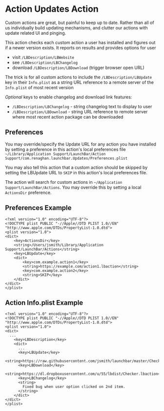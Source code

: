 # Action Updates Action

Custom actions are great, but painful to keep up to date. Rather than all of us individually build updating mechanisms, and clutter our actions with update related UI and pinging.

This action checks each custom action a user has installed and figures out if a newer version exists. It reports on results and provides options for user
* visit `/LBDescription/LBWebsite`
* see `/LBDescription/LBChangelog`
* download `/LBDescription/LBDownload` (trigger browser open URL)

The trick is for all custom actions to include the `/LBDescription/LBUpdate` key in their `Info.plist` as a string URL reference to a remote server of the `Info.plist` of most recent version

*Optional* keys to enable changelog and download link features:
* `/LBDescription/LBChangelog` - string changelog text to display to user
* `/LBDescription/LBDownload` - string URL reference to remote server where most recent action package can be downloaded

## Preferences
You may override/specify the Update URL for any action you have installed by setting a preference in this action's local preferences file 
`~/Library/Application Support/LaunchBar/Action Support/com.renaghan.launchbar.Updates/Preferences.plist`

You may also tell this action that a custom action should be skipped by setting the LBUpdate URL to `SKIP` in this action's local preferences file.

The action will search for custom actions in `~/Application Support/LaunchBar/Actions`. You may override this by setting a local `ActionsDir` preference.

## Preferences Example
```
<?xml version="1.0" encoding="UTF-8"?>
<!DOCTYPE plist PUBLIC "-//Apple//DTD PLIST 1.0//EN" "http://www.apple.com/DTDs/PropertyList-1.0.dtd">
<plist version="1.0">
<dict>
	<key>ActionsDir</key>
	<string>/Users/jsmith/Library/Application Support/LaunchBar/Actions</string>
	<key>LBUpdate</key>
	<dict>
		<key>com.example.action1</key>
		<string>https://example.com/action1.lbaction</string>
		<key>com.example.action2</key>
		<string>SKIP</key>
	</dict>
</dict>
</plist>
```

## Action Info.plist Example
```
<?xml version="1.0" encoding="UTF-8"?>
<!DOCTYPE plist PUBLIC "-//Apple//DTD PLIST 1.0//EN" "http://www.apple.com/DTDs/PropertyList-1.0.dtd">
<plist version="1.0">
<dict>
  ...
	<key>LBDescription</key>
	<dict>
	  ...
	  <key>LBUpdate</key>
	  <string>https://raw.githubusercontent.com/jsmith/launchbar/master/Checker.lbaction/Contents/Info.plist</string>
	  <key>LBDownload</key>
	  <string>https://dl.dropboxusercontent.com/u/55/lbdist/Checker.lbaction</string>
	  <key>LBChangelog</key>
	  <string>
	    Fixed bug when user option clicked on 2nd item.
	  </string>
	</dict>
</dict>
</plist>
```
